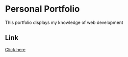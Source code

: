 # Personal Portfolio
This portfolio displays my knowledge of web development
## Link
[Click here](https://devin-the-dev.github.io/Portfolio/)
